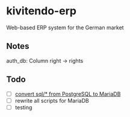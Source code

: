 # kivitendo-erp
Web-based ERP system for the German market

## Notes
auth_db: Column right -> rights

## Todo
- [ ] [convert sql/* from PostgreSQL to MariaDB](https://github.com/JanHelbling/kivitendo-erp-mariadb/blob/master/sql/README.md#todo)
- [ ] rewrite all scripts for MariaDB
- [ ] testing
